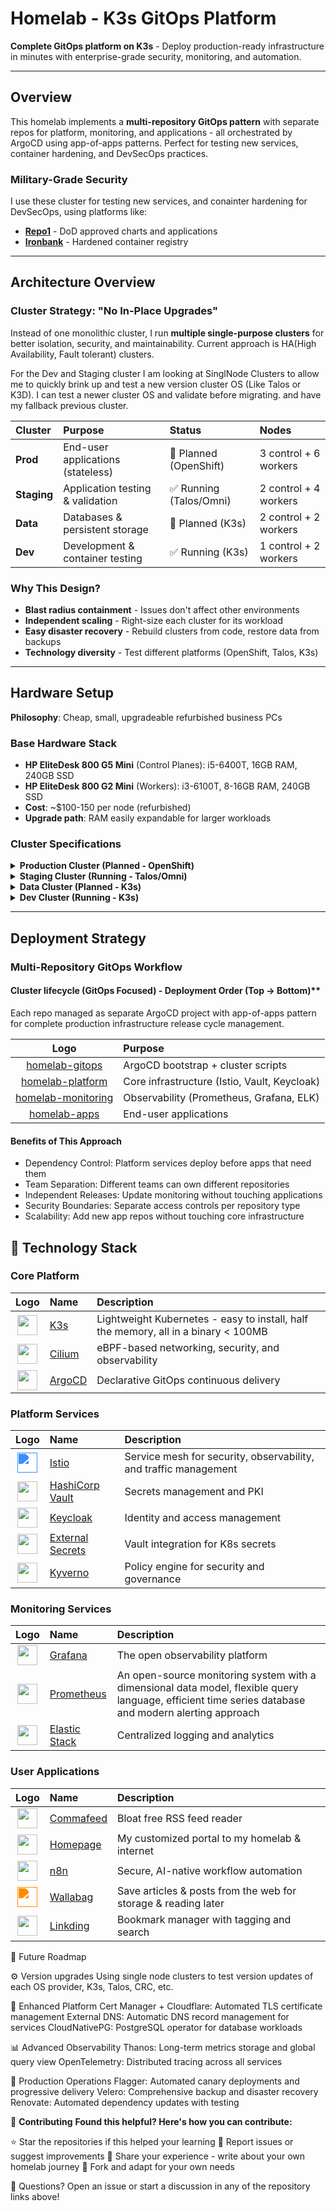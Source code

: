 # Homelab - K3s GitOps Platform

 **Complete GitOps platform on K3s** - Deploy production-ready infrastructure in minutes with enterprise-grade security, monitoring, and automation.

---

## Overview

This homelab implements a **multi-repository GitOps pattern** with separate repos for platform, monitoring, and applications - all orchestrated by ArgoCD using app-of-apps patterns. Perfect for testing new services, container hardening, and DevSecOps practices.

### Military-Grade Security

I use these cluster for testing new services, and conainter hardening for DevSecOps, using platforms like:

- [**Repo1**](https://repo1.dso.mil/) - DoD approved charts and applications
- [**Ironbank**](https://ironbank.dso.mil/) - Hardened container registry

---

## Architecture Overview

### Cluster Strategy: "No In-Place Upgrades"

Instead of one monolithic cluster, I run **multiple single-purpose clusters** for better isolation, security, and maintainability. Current approach is HA(High Availability, Fault tolerant) clusters.

For the Dev and Staging cluster I am looking at SinglNode Clusters to allow me to quickly brink up and test a new version cluster OS (Like Talos or K3D). I can test a newer cluster OS and validate before migrating. and have my fallback previous cluster. 

| Cluster | Purpose | Status | Nodes |
|:--------|:--------|:-------|:------|
| **Prod** | End-user applications (stateless) | 🔄 Planned (OpenShift) | 3 control + 6 workers |
| **Staging** | Application testing & validation | ✅ Running (Talos/Omni) | 2 control + 4 workers |
| **Data** | Databases & persistent storage | 🔄 Planned (K3s) | 2 control + 2 workers |
| **Dev** | Development & container testing | ✅ Running (K3s) | 1 control + 2 workers |

### Why This Design?

- **Blast radius containment** - Issues don't affect other environments
- **Independent scaling** - Right-size each cluster for its workload
- **Easy disaster recovery** - Rebuild clusters from code, restore data from backups
- **Technology diversity** - Test different platforms (OpenShift, Talos, K3s)

---

## Hardware Setup

**Philosophy**: Cheap, small, upgradeable refurbished business PCs

### Base Hardware Stack

- **HP EliteDesk 800 G5 Mini** (Control Planes): i5-6400T, 16GB RAM, 240GB SSD
- **HP EliteDesk 800 G2 Mini** (Workers): i3-6100T, 8-16GB RAM, 240GB SSD
- **Cost**: ~$100-150 per node (refurbished)
- **Upgrade path**: RAM easily expandable for larger workloads

### Cluster Specifications

<details>
<summary><strong> Production Cluster (Planned - OpenShift)</strong></summary>

**Purpose**: Mission-critical applications with enterprise support

- **Control Plane**: 3x HP EliteDesk 800 G5 Mini (i5-6400T/16GB/240GB)
- **Workers**: 6x HP EliteDesk 800 G2 Mini (i5-6400T/16GB/240GB)
- **Features**: HA, automated failover, enterprise monitoring

</details>

<details>
<summary><strong> Staging Cluster (Running - Talos/Omni)</strong></summary>

**Purpose**: Pre-production testing and validation

- **Control Plane**: 2x HP EliteDesk 800 G5 Mini (i5-6400T/16GB/240GB)
- **Workers**: 4x HP EliteDesk 800 G2 Mini (i3-6100T/8GB/240GB)
- **Features**: Immutable OS, declarative configuration

</details>

<details>
<summary><strong> Data Cluster (Planned - K3s)</strong></summary>

**Purpose**: Centralized databases and shared storage

- **Control Plane**: 2x HP EliteDesk 800 G5 Mini (i5-6400T/16GB/240GB)
- **Workers**: 2x HP EliteDesk 800 G2 Mini (i3-6100T/8GB/240GB)
- **Storage**: Synology DS224+ NAS with CSI integration

</details>

<details>
<summary><strong> Dev Cluster (Running - K3s)</strong></summary>

**Purpose**: Development, testing, and experimentation

- **Control Plane**: 1x HP EliteDesk 800 G5 Mini (i5-6400T/16GB/240GB)
- **Workers**: 2x HP EliteDesk 800 G2 Mini (i3-6100T/8GB/240GB)
- **Features**: Lightweight, fast iteration, disposable workloads

</details>

---

## Deployment Strategy

### Multi-Repository GitOps Workflow

#### Cluster lifecycle (GitOps Focused) - Deployment Order (Top → Bottom)**

Each repo managed as separate ArgoCD project with app-of-apps pattern for complete production infrastructure release cycle management.

| Logo | Purpose|
|:----:|:-----|
| [homelab-gitops](https://github.com/T-Py-T/homelab-gitops)  | ArgoCD bootstrap + cluster scripts |
| [homelab-platform](https://github.com/T-Py-T/homelab-platform) | Core infrastructure (Istio, Vault, Keycloak) |
| [homelab-monitoring](https://github.com/T-Py-T/homelab-monitoring) | Observability (Prometheus, Grafana, ELK) |
| [homelab-apps](https://github.com/T-Py-T/homelab-applications) | End-user applications |

#### Benefits of This Approach

- Dependency Control: Platform services deploy before apps that need them
- Team Separation: Different teams can own different repositories
- Independent Releases: Update monitoring without touching applications
- Security Boundaries: Separate access controls per repository type
- Scalability: Add new app repos without touching core infrastructure

## 🔧 Technology Stack

### Core Platform

| Logo | Name | Description |
|:----:|:-----|:-----------|
| <img width="32" src="https://cdn.jsdelivr.net/gh/walkxcode/dashboard-icons/svg/kubernetes.svg"> | [K3s](https://k3s.io/) | Lightweight Kubernetes - easy to install, half the memory, all in a binary < 100MB |
| <img width="32" src="https://cdn.jsdelivr.net/gh/homarr-labs/dashboard-icons/svg/cilium.svg"> | [Cilium](https://cilium.io/) | eBPF-based networking, security, and observability |
| <img width="32" src="https://cdn.jsdelivr.net/gh/walkxcode/dashboard-icons/svg/argo-cd.svg"> | [ArgoCD](https://argo-cd.readthedocs.io/) | Declarative GitOps continuous delivery |

### Platform Services

| Logo | Name | Description |
|:----:|:-----|:-----------|
| <img width="32" style="filter: invert(51%) sepia(86%) saturate(2331%) hue-rotate(195deg) brightness(97%) contrast(101%);" src="https://cdn.jsdelivr.net/npm/simple-icons@v9/icons/istio.svg"> | [Istio](https://istio.io/) | Service mesh for security, observability, and traffic management |
| <img width="32" src="https://cdn.jsdelivr.net/gh/walkxcode/dashboard-icons/svg/vault.svg"> | [HashiCorp Vault](https://www.vaultproject.io/) | Secrets management and PKI |
| <img width="32" src="https://cdn.jsdelivr.net/gh/walkxcode/dashboard-icons/svg/keycloak.svg"> | [Keycloak](https://www.keycloak.org/) | Identity and access management |
| <img width="32" src="https://www.svgrepo.com/download/477066/lock.svg"> | [External Secrets](https://external-secrets.io/) | Vault integration for K8s secrets |
| <img width="32" src="https://avatars.githubusercontent.com/u/68448710?s=200&v=4">| [Kyverno](https://kyverno.io/) | Policy engine for security and governance |

### Monitoring Services

| Logo | Name | Description |
|:----:|:-----|:-----------|
| <img width="32" src="https://cdn.jsdelivr.net/gh/walkxcode/dashboard-icons/svg/grafana.svg"> | [Grafana](https://grafana.com/) | The open observability platform |
| <img width="32" src="https://cdn.jsdelivr.net/gh/walkxcode/dashboard-icons/svg/prometheus.svg"> | [Prometheus](https://prometheus.io/) | An open-source monitoring system with a dimensional data model, flexible query language, efficient time series database and modern alerting approach |
| <img width="32" src="https://cdn.jsdelivr.net/gh/walkxcode/dashboard-icons/svg/elastic.svg"> | [Elastic Stack](https://www.elastic.co/) | Centralized logging and analytics |

### User Applications

| Logo | Name | Description |
|:----:|:-----|:-----------|
| <img width="32" src="https://cdn.jsdelivr.net/gh/homarr-labs/dashboard-icons/svg/commafeed.svg"> | [Commafeed](https://www.commafeed.com/#/welcome) | Bloat free RSS feed reader |
| <img width="32" src="https://www.svgrepo.com/download/499807/home-page.svg"> | [Homepage](https://github.com/gethomepage/homepage) | My customized portal to my homelab & internet |
| <img width="32" src="https://cdn.jsdelivr.net/gh/homarr-labs/dashboard-icons/svg/n8n.svg"> | [n8n](https://n8n.io/) | Secure, AI-native workflow automation |
| <img width="32" style="filter: invert(54%) sepia(94%) saturate(749%) hue-rotate(359deg) brightness(104%) contrast(101%);" src="https://cdn.jsdelivr.net/gh/homarr-labs/dashboard-icons/svg/wallabag.svg"> | [Wallabag](https://wallabag.org/) | Save articles & posts from the web for storage & reading later |
| <img width="32" src="https://cdn.jsdelivr.net/gh/homarr-labs/dashboard-icons/svg/linkding.svg"> | [Linkding](https://github.com/sissbruecker/linkding) | Bookmark manager with tagging and search |


🌟 Future Roadmap

⚙️ Version upgrades
Using single node clusters to test version updates of each OS provider, K3s, Talos, CRC, etc.

🔄 Enhanced Platform
Cert Manager + Cloudflare: Automated TLS certificate management
External DNS: Automatic DNS record management for services
CloudNativePG: PostgreSQL operator for database workloads

📊 Advanced Observability
Thanos: Long-term metrics storage and global query view
OpenTelemetry: Distributed tracing across all services

🚀 Production Operations
Flagger: Automated canary deployments and progressive delivery
Velero: Comprehensive backup and disaster recovery
Renovate: Automated dependency updates with testing

🤝 **Contributing**
**Found this helpful? Here's how you can contribute:**

⭐ Star the repositories if this helped your learning
🐛 Report issues or suggest improvements
📖 Share your experience - write about your own homelab journey
🔀 Fork and adapt for your own needs


💬 Questions? Open an issue or start a discussion in any of the repository links above!